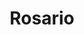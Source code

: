 ---
layout: sedes
title: Rosario
donarurl: https://donaronline.org/oajnu/agentes-de-cambio-rosario
nameurl: rosario
email: info.rosario@oajnu.org
socialmedia: 
  facebook: oajnurosario
  instagram: oajnurosario
  twitter: oajnurosario
---